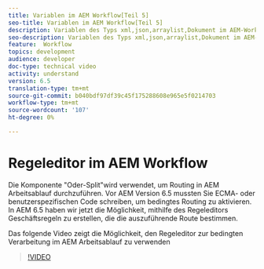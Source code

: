 ```yaml
---
title: Variablen im AEM Workflow[Teil 5]
seo-title: Variablen im AEM Workflow[Teil 5]
description: Variablen des Typs xml,json,arraylist,Dokument im AEM-Workflow verwenden
seo-description: Variablen des Typs xml,json,arraylist,Dokument im AEM-Workflow verwenden
feature:  Workflow
topics: development
audience: developer
doc-type: technical video
activity: understand
version: 6.5
translation-type: tm+mt
source-git-commit: b040bdf97df39c45f175288608e965e5f0214703
workflow-type: tm+mt
source-wordcount: '107'
ht-degree: 0%

---
```



# Regeleditor im AEM Workflow

Die Komponente &quot;Oder-Split&quot;wird verwendet, um Routing in AEM Arbeitsablauf durchzuführen. Vor AEM Version 6.5 mussten Sie ECMA- oder benutzerspezifischen Code schreiben, um bedingtes Routing zu aktivieren. In AEM 6.5 haben wir jetzt die Möglichkeit, mithilfe des Regeleditors Geschäftsregeln zu erstellen, die die auszuführende Route bestimmen.

Das folgende Video zeigt die Möglichkeit, den Regeleditor zur bedingten Verarbeitung im AEM Arbeitsablauf zu verwenden

>[!VIDEO](https://video.tv.adobe.com/v/26362/quality=9)
